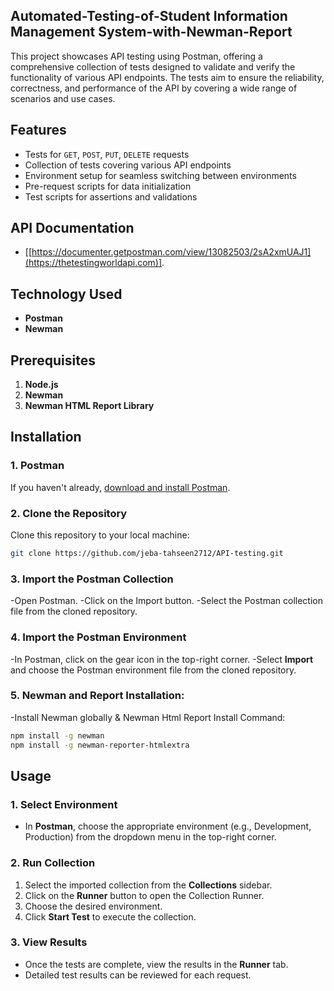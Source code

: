 ## Automated-Testing-of-Student Information Management System-with-Newman-Report

<p>This project showcases API testing using Postman, offering a comprehensive collection of tests designed to validate and verify the functionality of various API endpoints. The tests aim to ensure the reliability, correctness, and performance of the API by covering a wide range of scenarios and use cases.</p>

## Features

- Tests for `GET`, `POST`, `PUT`, `DELETE` requests
- Collection of tests covering various API endpoints
- Environment setup for seamless switching between environments
- Pre-request scripts for data initialization
- Test scripts for assertions and validations

## API Documentation

- [[https://documenter.getpostman.com/view/13082503/2sA2xmUAJ1](https://thetestingworldapi.com)].

## Technology Used

- **Postman**
- **Newman**

## Prerequisites

1. **Node.js**  
2. **Newman**
3. **Newman HTML Report Library**


## Installation

### 1. Postman
If you haven't already, [download and install Postman](https://www.postman.com/downloads/).
### 2. Clone the Repository
Clone this repository to your local machine:  
```bash
git clone https://github.com/jeba-tahseen2712/API-testing.git
```
### 3. Import the Postman Collection
-Open Postman.
-Click on the Import button.
-Select the Postman collection file from the cloned repository.
### 4. Import the Postman Environment
-In Postman, click on the gear icon in the top-right corner.
-Select **Import** and choose the Postman environment file from the cloned repository.

### 5. Newman and Report Installation:<br>
-Install Newman globally & Newman Html Report Install Command:
```bash
npm install -g newman
npm install -g newman-reporter-htmlextra
```

## Usage

### 1. Select Environment
- In **Postman**, choose the appropriate environment (e.g., Development, Production) from the dropdown menu in the top-right corner.

### 2. Run Collection
1. Select the imported collection from the **Collections** sidebar.
2. Click on the **Runner** button to open the Collection Runner.
3. Choose the desired environment.
4. Click **Start Test** to execute the collection.

### 3. View Results
- Once the tests are complete, view the results in the **Runner** tab.
- Detailed test results can be reviewed for each request.

